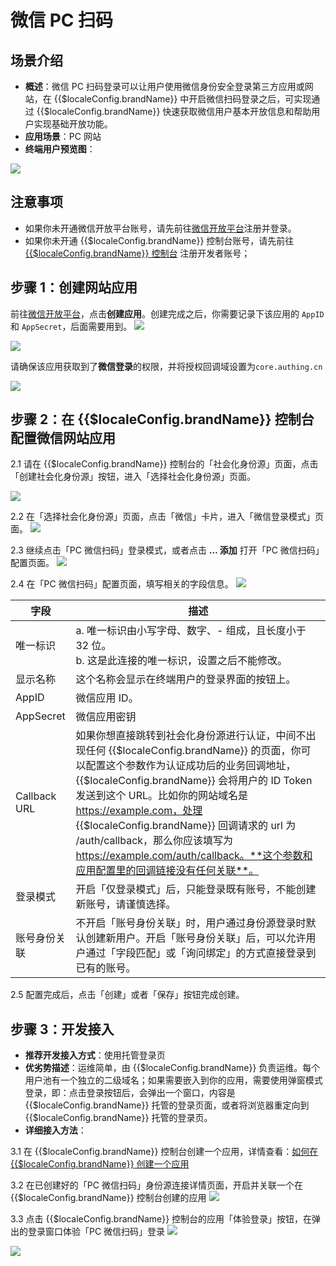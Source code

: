 # 微信 PC 扫码

<LastUpdated />

## 场景介绍

- **概述**：微信 PC 扫码登录可以让用户使用微信身份安全登录第三方应用或网站，在 {{$localeConfig.brandName}} 中开启微信扫码登录之后，可实现通过 {{$localeConfig.brandName}} 快速获取微信用户基本开放信息和帮助用户实现基础开放功能。
- **应用场景**：PC 网站
- **终端用户预览图**：

![](./images/login.jpg)

## 注意事项

- 如果你未开通微信开放平台账号，请先前往[微信开放平台](https://open.weixin.qq.com/cgi-bin/frame?t=home/web_tmpl&lang=zh_CN)注册并登录。
- 如果你未开通 {{$localeConfig.brandName}} 控制台账号，请先前往 [{{$localeConfig.brandName}} 控制台](https://authing.cn/) 注册开发者账号；

## 步骤 1：创建网站应用

前往[微信开放平台](https://open.weixin.qq.com/cgi-bin/frame?t=home/web_tmpl&lang=zh_CN)，点击**创建应用**。创建完成之后，你需要记录下该应用的 `AppID` 和 `AppSecret`，后面需要用到。
![](./images/create-web-app-1.jpg)

![](./images/create-web-app-2.jpg)

请确保该应用获取到了**微信登录**的权限，并将授权回调域设置为`core.authing.cn`

![](./images/domain.png)


## 步骤 2：在 {{$localeConfig.brandName}} 控制台配置微信网站应用

2.1 请在 {{$localeConfig.brandName}} 控制台的「社会化身份源」页面，点击「创建社会化身份源」按钮，进入「选择社会化身份源」页面。

![](~@imagesZhCn/guides/connections/create-social-idp.jpg)

2.2 在「选择社会化身份源」页面，点击「微信」卡片，进入「微信登录模式」页面。
![](./images/add-app-1.jpg)

2.3 继续点击「PC 微信扫码」登录模式，或者点击 **… 添加** 打开「PC 微信扫码」配置页面。
![](./images/add-app-2.jpg)

2.4 在「PC 微信扫码」配置页面，填写相关的字段信息。
![](./images/add-app-3.jpg)

| 字段    | 描述  |
| ------------ | ------ |
| 唯一标识      | a. 唯一标识由小写字母、数字、- 组成，且长度小于 32 位。<br />b. 这是此连接的唯一标识，设置之后不能修改。    |
| 显示名称      | 这个名称会显示在终端用户的登录界面的按钮上。 |
| AppID        | 微信应用 ID。   |
| AppSecret    | 微信应用密钥    |
| Callback URL | 如果你想直接跳转到社会化身份源进行认证，中间不出现任何 {{$localeConfig.brandName}} 的页面，你可以配置这个参数作为认证成功后的业务回调地址，{{$localeConfig.brandName}} 会将用户的 ID Token 发送到这个 URL。比如你的网站域名是 https://example.com，处理 {{$localeConfig.brandName}} 回调请求的 url 为 /auth/callback，那么你应该填写为 https://example.com/auth/callback。**这个参数和应用配置里的回调链接没有任何关联**。|
| 登录模式      | 开启「仅登录模式」后，只能登录既有账号，不能创建新账号，请谨慎选择。   |
| 账号身份关联   | 不开启「账号身份关联」时，用户通过身份源登录时默认创建新用户。开启「账号身份关联」后，可以允许用户通过「字段匹配」或「询问绑定」的方式直接登录到已有的账号。 |

2.5 配置完成后，点击「创建」或者「保存」按钮完成创建。


## 步骤 3：开发接入

- **推荐开发接入方式**：使用托管登录页
- **优劣势描述**：运维简单，由 {{$localeConfig.brandName}} 负责运维。每个用户池有一个独立的二级域名；如果需要嵌入到你的应用，需要使用弹窗模式登录，即：点击登录按钮后，会弹出一个窗口，内容是 {{$localeConfig.brandName}} 托管的登录页面，或者将浏览器重定向到 {{$localeConfig.brandName}} 托管的登录页。
- **详细接入方法**：

3.1 在 {{$localeConfig.brandName}} 控制台创建一个应用，详情查看：[如何在 {{$localeConfig.brandName}} 创建一个应用](/guides/app-new/create-app/create-app.md)

3.2 在已创建好的「PC 微信扫码」身份源连接详情页面，开启并关联一个在 {{$localeConfig.brandName}} 控制台创建的应用
![](./images/step3.2.jpg)

3.3 点击 {{$localeConfig.brandName}} 控制台的应用「体验登录」按钮，在弹出的登录窗口体验「PC 微信扫码」登录
![](./images/step3.3-1.jpg)

![](./images/step3.3-2.jpg)
